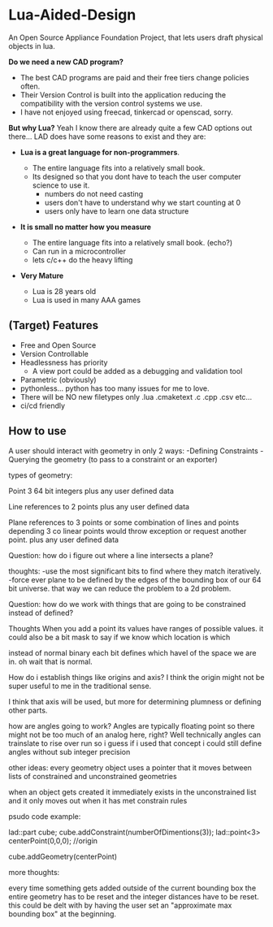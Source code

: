 # Lua-Aided-Design
An Open Source Appliance Foundation Project, that lets users draft physical objects in lua.

**Do we need a new CAD program?**
  - The best CAD programs are paid and their free tiers change policies often.
  - Their Version Control is built into the application reducing the compatibility with the version control systems we use.
  - I have not enjoyed using freecad, tinkercad or openscad, sorry.



**But why Lua?** Yeah I know there are already quite a few CAD options out there... LAD does have some reasons to exist and they are:

- **Lua is a great language for non-programmers**.
  - The entire language fits into a relatively small book.
  - Its designed so that you dont have to teach the user computer science to use it.
    - numbers do not need casting
    - users don't have to understand why we start counting at 0
    - users only have to learn one data structure

- **It is small no matter how you measure**
  - The entire language fits into a relatively small book. (echo?)
  - Can run in a microcontroller
  - lets c/c++ do the heavy lifting
  
- **Very Mature**
  - Lua is 28 years old
  - Lua is used in many AAA games

## (Target) Features
  - Free and Open Source 
  - Version Controllable
  - Headlessness has priority
    - A view port could be added as a debugging and validation tool
  - Parametric (obviously)
  - pythonless... python has too many issues for me to love.
  - There will be NO new filetypes only .lua .cmaketext .c .cpp .csv etc...
  - ci/cd friendly

## How to use

A user should interact with geometry in only 2 ways:
  -Defining Constraints
  -Querying the geometry (to pass to a constraint or an exporter)



types of geometry:

Point
3 64 bit integers
plus any user defined data

Line
references to 2 points
plus any user defined data

Plane
references to 3 points
or some combination of lines and points depending
3 co linear points would throw exception or request another point.
plus any user defined data



Question:
how do i figure out where a line intersects a plane?

thoughts: 
-use the most significant bits to find where they match iteratively.
-force ever plane to be defined by the edges of the bounding box of our 64 bit universe. that way we can reduce the problem to a 2d problem.

Question: how do we work with things that are going to be constrained instead of defined?

Thoughts
When you add a point its values have ranges of possible values.
it could also be a bit mask to say if we know which location is which

instead of normal binary each bit defines which havel of the space we are in.  oh wait that is normal.



How do i establish things like origins and axis?
I think the origin might not be super useful to me in the traditional sense.

I think that axis will be used, but more for determining plumness or defining other parts.

how are angles going to work?  Angles are typically floating point so there might not be too much of an analog here, right?  Well technically angles can trainslate to rise over run so i guess if i used that concept i could still define angles without sub integer precision








other ideas:
every geometry object uses a pointer that it moves between lists of constrained and unconstrained geometries

when an object gets created it immediately exists in the unconstrained list and it only moves out when it has met constrain rules












psudo code example:

lad::part cube;
cube.addConstraint(numberOfDimentions(3));
lad::point<3> centerPoint(0,0,0); //origin

cube.addGeometry(centerPoint)


more thoughts:

every time something gets added outside of the current bounding box the entire geometry has to be reset and the integer distances have to be reset.
this could be delt with by having the user set an "approximate max bounding box" at the beginning.







